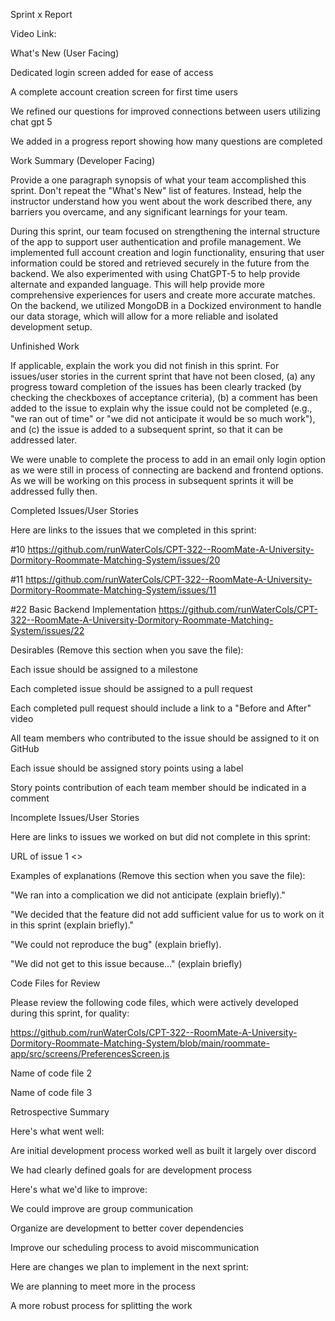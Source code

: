 Sprint x Report 

Video Link:  

What's New (User Facing) 

Dedicated login screen added for ease of access 

A complete account creation screen for first time users  

We refined our questions for improved connections between users utilizing chat gpt 5 

We added in a progress report showing how many questions are completed 

Work Summary (Developer Facing) 

Provide a one paragraph synopsis of what your team accomplished this sprint. Don't repeat the "What's New" list of features. Instead, help the instructor understand how you went about the work described there, any barriers you overcame, and any significant learnings for your team. 

 During this sprint, our team focused on strengthening the internal structure of the app to support user authentication and profile management. We implemented full account creation and login functionality, ensuring that user information could be stored and retrieved securely in the future from the backend. We also experimented with using ChatGPT-5 to help provide alternate and expanded language. This will help provide more comprehensive experiences for users and create more accurate matches. On the backend, we utilized MongoDB in a Dockized environment to handle our data storage, which will allow for a more reliable and isolated development setup.  

Unfinished Work 

If applicable, explain the work you did not finish in this sprint. For issues/user stories in the current sprint that have not been closed, (a) any progress toward completion of the issues has been clearly tracked (by checking the checkboxes of acceptance criteria), (b) a comment has been added to the issue to explain why the issue could not be completed (e.g., "we ran out of time" or "we did not anticipate it would be so much work"), and (c) the issue is added to a subsequent sprint, so that it can be addressed later. 

We were unable to complete the process to add in an email only login option as we were still in process of connecting are backend and frontend options. As we will be working on this process in subsequent sprints it will be addressed fully then.  

 

Completed Issues/User Stories 

Here are links to the issues that we completed in this sprint: 

#10  https://github.com/runWaterCols/CPT-322--RoomMate-A-University-Dormitory-Roommate-Matching-System/issues/20 

#11 https://github.com/runWaterCols/CPT-322--RoomMate-A-University-Dormitory-Roommate-Matching-System/issues/11 

#22 Basic Backend Implementation https://github.com/runWaterCols/CPT-322--RoomMate-A-University-Dormitory-Roommate-Matching-System/issues/22 

Desirables (Remove this section when you save the file): 

Each issue should be assigned to a milestone 

Each completed issue should be assigned to a pull request 

Each completed pull request should include a link to a "Before and After" video 

All team members who contributed to the issue should be assigned to it on GitHub 

Each issue should be assigned story points using a label 

Story points contribution of each team member should be indicated in a comment 

Incomplete Issues/User Stories 

Here are links to issues we worked on but did not complete in this sprint: 

URL of issue 1 <> 

Examples of explanations (Remove this section when you save the file): 

"We ran into a complication we did not anticipate (explain briefly)."  

"We decided that the feature did not add sufficient value for us to work on it in this sprint (explain briefly)." 

"We could not reproduce the bug" (explain briefly). 

"We did not get to this issue because..." (explain briefly) 

Code Files for Review 

Please review the following code files, which were actively developed during this sprint, for quality: 

https://github.com/runWaterCols/CPT-322--RoomMate-A-University-Dormitory-Roommate-Matching-System/blob/main/roommate-app/src/screens/PreferencesScreen.js 

Name of code file 2 

Name of code file 3 

Retrospective Summary 

Here's what went well: 

Are initial development process worked well as built it largely over discord 

We had clearly defined goals for are development process 

Here's what we'd like to improve: 

We could improve are group communication 

Organize are development to better cover dependencies 

Improve our scheduling process to avoid miscommunication 

Here are changes we plan to implement in the next sprint: 

We are planning to meet more in the process 

A more robust process for splitting the work 
